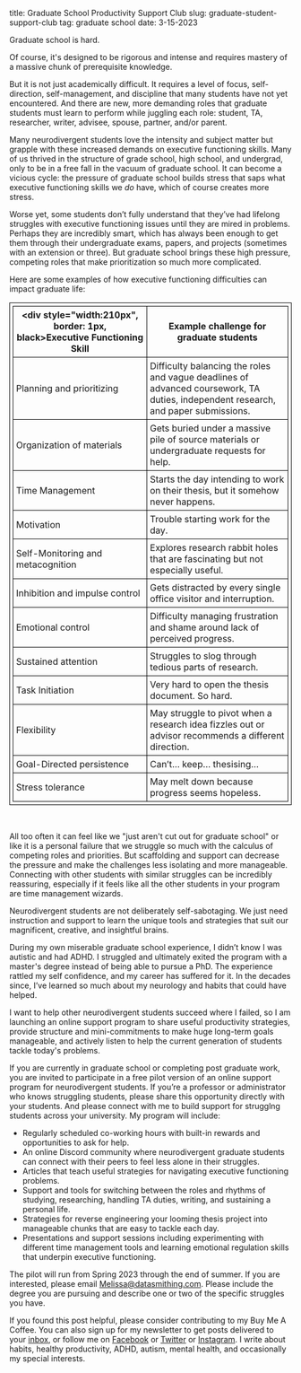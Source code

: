 title: Graduate School Productivity Support Club
slug: graduate-student-support-club
tag: graduate school
date: 3-15-2023

Graduate school is hard. 

Of course, it's designed to be rigorous and intense and requires mastery of a massive chunk of prerequisite knowledge.

But it is not just academically difficult. It requires a level of focus, self-direction, self-management, and discipline that many students have not yet encountered. And there are new, more demanding roles that graduate students must learn to perform while juggling each role: student, TA, researcher, writer, advisee, spouse, partner, and/or parent.

Many neurodivergent students love the intensity and subject matter but grapple with these increased demands on executive functioning skills. Many of us thrived in the structure of grade school, high school, and undergrad, only to be in a free fall in the vacuum of graduate school. It can become a vicious cycle: the pressure of graduate school builds stress that saps what executive functioning skills we *do* have, which of course creates more stress.

Worse yet, some students don’t fully understand that they’ve had lifelong struggles with executive functioning issues until they are mired in problems. Perhaps they are incredibly smart, which has always been enough to get them through their undergraduate exams, papers, and projects (sometimes with an extension or three). But graduate school brings these high pressure, competing roles that make prioritization so much more complicated.


 Here are some examples of how executive functioning difficulties can impact graduate life:


<style>
table, th, td {
  border: 1px solid black;
  border-collapse: collapse;
  padding: 5px
}
</style>
| <div style="width:210px", border: 1px, black>Executive Functioning Skill</div> | Example challenge for graduate students |
| ----- | ------------------------------ |
| Planning and prioritizing | Difficulty balancing the roles and vague deadlines of advanced coursework, TA duties, independent research, and paper submissions. | 
| Organization of materials | Gets buried under a massive pile of source materials or undergraduate requests for help. |
| Time Management | Starts the day intending to work on their thesis, but it somehow never happens. |
| Motivation | Trouble starting work for the day. |
| Self-Monitoring and metacognition | Explores research rabbit holes that are fascinating but not especially useful. |
| Inhibition and impulse control | Gets distracted by every single office visitor and interruption. |
| Emotional control | Difficulty managing frustration and shame around lack of perceived progress. |
| Sustained attention | Struggles to slog through tedious parts of research. |
| Task Initiation | Very hard to open the thesis document. So hard. |
| Flexibility | May struggle to pivot when a research idea fizzles out or advisor recommends a different direction. |
| Goal-Directed persistence | Can’t… keep… thesising… |
| Stress tolerance | May melt down because progress seems hopeless. |

<br>

All too often it can feel like we "just aren't cut out for graduate school" or like it is a personal failure that we struggle so much with the calculus of competing roles and priorities. But scaffolding and support can decrease the pressure and make the challenges less isolating and more manageable. Connecting with other students with similar struggles can be incredibly reassuring, especially if it feels like all the other students in your program are time management wizards. 

Neurodivergent students are not deliberately self-sabotaging. We just need instruction and support to learn the unique tools and strategies that suit our magnificent, creative, and insightful brains.

During my own miserable graduate school experience, I didn’t know I was autistic and had ADHD. I struggled and ultimately exited the program with a master's degree instead of being able to pursue a PhD. The experience rattled my self confidence, and my career has suffered for it. In the decades since, I’ve learned so much about my neurology and habits that could have helped.

I want to help other neurodivergent students succeed where I failed, so I am launching an online support program to share useful productivity strategies, provide structure and mini-commitments to make huge long-term goals manageable, and actively listen to help the current generation of students tackle today's problems.

If you are currently in graduate school or completing post graduate work, you are invited to participate in a free pilot version of an online support program for neurodivergent students. If you’re a professor or administrator who knows struggling students, please share this opportunity directly with your students. And please connect with me to build support for strugglng students across your university. My program will include:

- Regularly scheduled co-working hours with built-in rewards and opportunities to ask for help.
- An online Discord community where neurodivergent graduate students can connect with their peers to feel less alone in their struggles.
- Articles that teach useful strategies for navigating executive functioning problems.
- Support and tools for switching between the roles and rhythms of studying, researching, handling TA duties, writing, and sustaining a personal life.
- Strategies for reverse engineering your looming thesis project into manageable chunks that are easy to tackle each day.
- Presentations and support sessions including experimenting with different time management tools and learning emotional regulation skills that underpin executive functioning.

The pilot will run from Spring 2023 through the end of summer. If you are interested, please email Melissa@datasmithing.com. Please include the degree you are pursuing and describe one or two of the specific struggles you have. 


If you found this post helpful, please consider contributing to my Buy Me A Coffee. You can also sign up for my newsletter to get posts delivered to your [inbox](https://www.datasmithing.com/pages/newsletter.html), or follow me on [Facebook](https://www.facebook.com/Datasmithing-106756724287010) or [Twitter](https://twitter.com/datasmithing1) or [Instagram](https://instagram.com/datasmithing). I write about habits, healthy productivity, ADHD, autism, mental health, and occasionally my special interests.



<script type="text/javascript" src="https://cdnjs.buymeacoffee.com/1.0.0/button.prod.min.js" data-name="bmc-button" data-slug="Datasmithing" data-color="#187312" data-emoji="☕"  data-font="Inter" data-text="Buy me a coffee" data-outline-color="#ffffff" data-font-color="#ffffff" data-coffee-color="#FFDD00" ></script>


